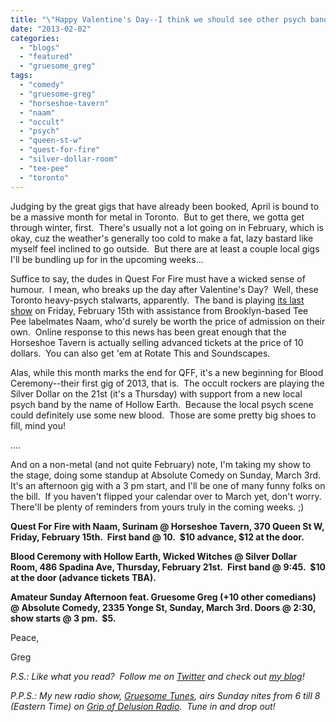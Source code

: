 ```yaml
---
title: "\"Happy Valentine's Day--I think we should see other psych bands!\""
date: "2013-02-02"
categories: 
  - "blogs"
  - "featured"
  - "gruesome_greg"
tags: 
  - "comedy"
  - "gruesome-greg"
  - "horseshoe-tavern"
  - "naam"
  - "occult"
  - "psych"
  - "queen-st-w"
  - "quest-for-fire"
  - "silver-dollar-room"
  - "tee-pee"
  - "toronto"
---
```


Judging by the great gigs that have already been booked, April is bound to be a massive month for metal in Toronto.  But to get there, we gotta get through winter, first.  There's usually not a lot going on in February, which is okay, cuz the weather's generally too cold to make a fat, lazy bastard like myself feel inclined to go outside.  But there are at least a couple local gigs I'll be bundling up for in the upcoming weeks...

Suffice to say, the dudes in Quest For Fire must have a wicked sense of humour.  I mean, who breaks up the day after Valentine's Day?  Well, these Toronto heavy-psych stalwarts, apparently.  The band is playing [its last show](https://www.facebook.com/events/266050956855693/) on Friday, February 15th with assistance from Brooklyn-based Tee Pee labelmates Naam, who'd surely be worth the price of admission on their own.  Online response to this news has been great enough that the Horseshoe Tavern is actually selling advanced tickets at the price of 10 dollars.  You can also get 'em at Rotate This and Soundscapes.

Alas, while this month marks the end for QFF, it's a new beginning for Blood Ceremony--their first gig of 2013, that is.  The occult rockers are playing the Silver Dollar on the 21st (it's a Thursday) with support from a new local psych band by the name of Hollow Earth.  Because the local psych scene could definitely use some new blood.  Those are some pretty big shoes to fill, mind you!

....

And on a non-metal (and not quite February) note, I'm taking my show to the stage, doing some standup at Absolute Comedy on Sunday, March 3rd.  It's an afternoon gig with a 3 pm start, and I'll be one of many funny folks on the bill.  If you haven't flipped your calendar over to March yet, don't worry.  There'll be plenty of reminders from yours truly in the coming weeks. ;)

**Quest For Fire with Naam, Surinam @ Horseshoe Tavern, 370 Queen St W, Friday, February 15th.  First band @ 10.  $10 advance, $12 at the door.**

**Blood Ceremony with Hollow Earth, Wicked Witches @ Silver Dollar Room, 486 Spadina Ave, Thursday, February 21st.  First band @ 9:45.  $10 at the door (advance tickets TBA).**

**Amateur Sunday Afternoon feat. Gruesome Greg (+10 other comedians) @ Absolute Comedy, 2335 Yonge St, Sunday, March 3rd. Doors @ 2:30, show starts @ 3 pm.  $5.**

Peace,

Greg

_P.S.: Like what you read?  Follow me on [Twitter](http://twitter.com/gruesomeviews) and check out [my blog](http://gruesomeviews.com/)!_

_P.P.S.: My new radio show, [Gruesome Tunes](http://gruesomeviews.com/category/music/gruesome-tunes/), airs Sunday nites from 6 till 8 (Eastern Time) on [Grip of Delusion Radio](http://www.steamingheathen.com/delusion/).  Tune in and drop out!_
